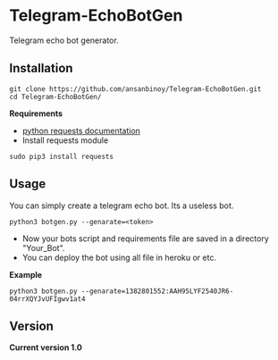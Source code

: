 # Telegram-EchoBotGen
Telegram echo bot generator.
## Installation
```
git clone https://github.com/ansanbinoy/Telegram-EchoBotGen.git
cd Telegram-EchoBotGen/
```
**Requirements**
* [python requests documentation](https://2.python-requests.org/projects/3/)
* Install requests module
```
sudo pip3 install requests
```
## Usage
You can simply create a telegram echo bot.
Its a useless bot.
```
python3 botgen.py --genarate=<token>
```
* Now your bots script and requirements file are saved in a directory "Your_Bot".
* You can deploy the bot using all file in heroku or etc.

**Example**
```
python3 botgen.py --genarate=1382801552:AAH95LYF2540JR6-04rrXQYJvUFIgwv1at4
```

## Version
**Current version 1.0**
